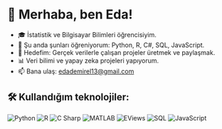 # 👋 Merhaba, ben Eda!
- 🎓 İstatistik ve Bilgisayar Bilimleri öğrencisiyim.
- 🧠 Şu anda şunları öğreniyorum: Python, R, C#, SQL, JavaScript.
- 🎯 Hedefim: Gerçek verilerle çalışan projeler üretmek ve paylaşmak.
- 📊 Veri bilimi ve yapay zeka projeleri yapıyorum.
- 📫 Bana ulaş: edademirel13@gmail.com

## 🛠️ Kullandığım teknolojiler:

![Python](https://img.shields.io/badge/Python-3776AB?style=flat&logo=python&logoColor=white)
![R](https://img.shields.io/badge/R-276DC3?style=flat&logo=r&logoColor=white)
![C Sharp](https://img.shields.io/badge/C%23-239120?style=flat&logo=c-sharp&logoColor=white)
![MATLAB](https://img.shields.io/badge/MATLAB-0076A8?style=flat&logo=mathworks&logoColor=white)
![EViews](https://img.shields.io/badge/EViews-00599C?style=flat&logo=none&logoColor=white)
![SQL](https://img.shields.io/badge/SQL-4479A1?style=flat&logo=mysql&logoColor=white)
![JavaScript](https://img.shields.io/badge/JavaScript-F7DF1E?style=flat&logo=javascript&logoColor=black)
